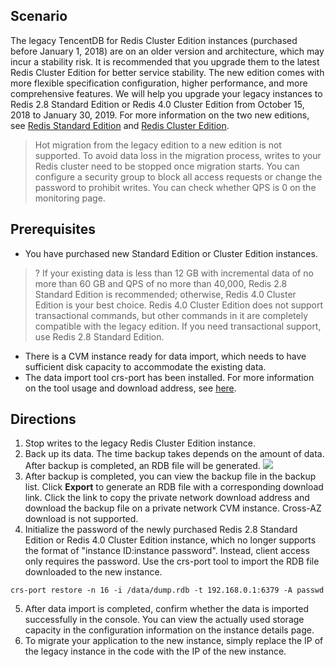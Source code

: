 ## Scenario

The legacy TencentDB for Redis Cluster Edition instances (purchased before January 1, 2018) are on an older version and architecture, which may incur a stability risk. It is recommended that you upgrade them to the latest Redis Cluster Edition for better service stability.
The new edition comes with more flexible specification configuration, higher performance, and more comprehensive features. We will help you upgrade your legacy instances to Redis 2.8 Standard Edition or Redis 4.0 Cluster Edition from October 15, 2018 to January 30, 2019. For more information on the two new editions, see [Redis Standard Edition](https://intl.cloud.tencent.com/document/product/239/319591) and [Redis Cluster Edition](http://intl.cloud.tencent.com/document/product/239/18336).

> Hot migration from the legacy edition to a new edition is not supported. To avoid data loss in the migration process, writes to your Redis cluster need to be stopped once migration starts.
You can configure a security group to block all access requests or change the password to prohibit writes. You can check whether QPS is 0 on the monitoring page.

## Prerequisites
- You have purchased new Standard Edition or Cluster Edition instances.
>? If your existing data is less than 12 GB with incremental data of no more than 60 GB and QPS of no more than 40,000, Redis 2.8 Standard Edition is recommended; otherwise, Redis 4.0 Cluster Edition is your best choice. Redis 4.0 Cluster Edition does not support transactional commands, but other commands in it are completely compatible with the legacy edition. If you need transactional support, use Redis 2.8 Standard Edition.
- There is a CVM instance ready for data import, which needs to have sufficient disk capacity to accommodate the existing data.
- The data import tool crs-port has been installed. For more information on the tool usage and download address, see [here](https://intl.cloud.tencent.com/document/product/239/31940).

## Directions
1. Stop writes to the legacy Redis Cluster Edition instance.
2. Back up its data. The time backup takes depends on the amount of data. After backup is completed, an RDB file will be generated.
![](https://main.qcloudimg.com/raw/c4c2ce28b15f0e75c8fabe5c9cca69bf.png)
3. After backup is completed, you can view the backup file in the backup list. Click **Export** to generate an RDB file with a corresponding download link. Click the link to copy the private network download address and download the backup file on a private network CVM instance. Cross-AZ download is not supported.
4. Initialize the password of the newly purchased Redis 2.8 Standard Edition or Redis 4.0 Cluster Edition instance, which no longer supports the format of "instance ID:instance password". Instead, client access only requires the password. Use the crs-port tool to import the RDB file downloaded to the new instance.
```
crs-port restore -n 16 -i /data/dump.rdb -t 192.168.0.1:6379 -A passwd
```
5. After data import is completed, confirm whether the data is imported successfully in the console. You can view the actually used storage capacity in the configuration information on the instance details page.
6. To migrate your application to the new instance, simply replace the IP of the legacy instance in the code with the IP of the new instance.


